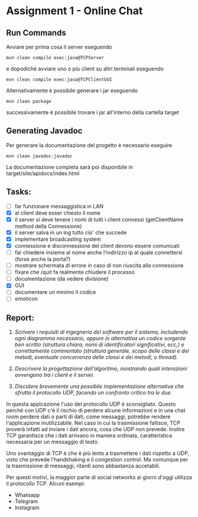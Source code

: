 # Assignment 1 - Online Chat

## Run Commands

Avviare per prima cosa il server eseguendo

```
mvn clean compile exec:java@TCPServer 
```

e dopodichè avviare uno o più client su altri terminali eseguendo

```
mvn clean compile exec:java@TCPClientGUI
```

Alternativamente è possibile generare i jar eseguendo

```
mvn clean package
```

successivamente è possibile trovare i jar all'interno della cartella target

## Generating Javadoc

Per generare la documentazione del progetto è necessario eseguire

```
mvn clean javadoc:javadoc
```

La documentazione completa sarà poi disponibile in target/site/apidocs/index.html

## Tasks: 

- [ ] far funzionare messaggistica in LAN  
- [x] al client deve esser chiesto il nome  
- [x] il server si deve tenere i nomi di tutti i client connessi (getClientName method della Connessione)  
- [x] il server salva in un log tutto cio' che succede
- [x] implementare broadcasting system  
- [x] connessione e disconnessione del client devono essere comunicati
- [ ] far chiedere insieme al nome anche l'indirizzo ip al quale connettersi (forse anche la porta?)
- [ ] mostrare schermata di errore in caso di non riuscita alla connessione
- [ ] fixare che /quit fa realmente chiudere il processo
- [ ] documentazione (da vedere divisione)  
- [x] GUI 
- [ ] documentare un minimo il codice
- [ ] emoticon

## Report:

1. *Scrivere i requisiti di ingegneria del software per il sistema, includendo ogni
diagramma necessario, oppure in alternativa un codice sorgente ben scritto
(struttura chiara, nomi di identificatori significativi, ecc,) e correttamente
commentato (struttura generale, scopo delle classi e dei metodi, eventuale
concorrenza delle classi e dei metodi, o thread).*

2. *Descrivere la progettazione dell’algoritmo, mostrando quali interazioni avvengono tra i client e il server.*

3. *Discutere brevemente una possibile implementazione alternativa che sfrutta
il protocollo UDP, facendo un confronto critico tra le due.*

In questa applcazione l'uso del protocollo UDP è sconsigliato. Questo perchè con UDP c'è il rischio di perdere alcune informazioni e in una chat
room perdere dati o parti di dati, come messaggi, potrebbe rendere l'applicazione inutilizzabile. Nel caso in cui la trasmissione fallisce, TCP proverà infatti ad
inviare i dati ancora, cosa che UDP non prevede. Inoltre TCP garantisce che i dati arrivano in maniera ordinata, caratteristica necessaria per un messaggio di testo. 

Uno svantaggio di TCP è che è più lento a trasmettere i dati rispetto a UDP, visto che prevede l'handshaking e il congestion control. Ma comunque per la trasmissione
di messaggi, ritardi sono abbastanza accetabili.  

Per questi motivi, la maggior parte di social networks ai giorni d'oggi utilizza il protocollo TCP. 
Alcuni esempi: 
- Whatsapp
- Telegram
- Instagram
